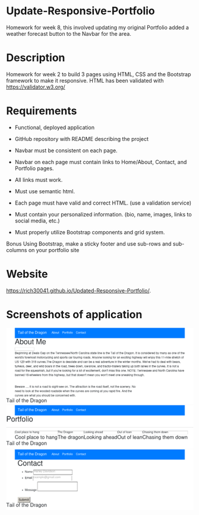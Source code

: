 # Update-Responsive-Portfolio
Homework for week 8, this involved updating my original Portfolio added a weather forecast button to the Navbar for the area.

# Description
Homework for week 2 to build 3 pages using HTML, CSS and the Bootstrap framework to make it responsive.
HTML has been validated with https://validator.w3.org/

# Requirements
* Functional, deployed application

* GitHub repository with README describing the project

* Navbar must be consistent on each page.

* Navbar on each page must contain links to Home/About, Contact, and Portfolio pages.

* All links must work.

* Must use semantic html.

* Each page must have valid and correct HTML. (use a validation service)

* Must contain your personalized information. (bio, name, images, links to social media, etc.)

* Must properly utilize Bootstrap components and grid system.

Bonus
Using Bootstrap, make a sticky footer and use sub-rows and sub-columns on your portfolio site

# Website
https://rich30041.github.io/Updated-Responsive-Portfolio/.

# Screenshots of application
![Image of the App](aboutme.png)
![Image of the App](portfolio.png)
![Image of the App](contact.png)
